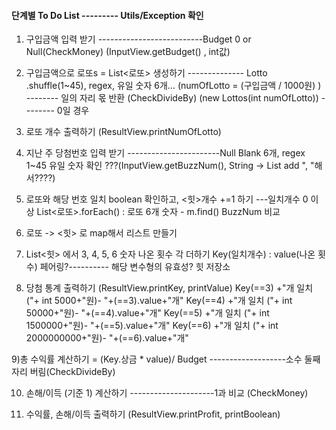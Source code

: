

#### 단계별 To Do List --------- Utils/Exception 확인

1) 구입금액 입력 받기 --------------------------Budget 0 or Null(CheckMoney)
    (InputView.getBudget() , int값)
    
2) 구입금액으로 로또s = List<로또> 생성하기 -------------- Lotto .shuffle(1~45), regex, 유일 숫자 6개...
    (numOfLotto = (구입금액 / 1000원) ) -------- 일의 자리 몫 반환 (CheckDivideBy)
    (new Lottos(int numOfLotto))   -------- 0일 경우
    
3) 로또 개수 출력하기 
    (ResultView.printNumOfLotto)
    
4) 지난 주 당첨번호 입력 받기 -----------------------Null Blank 6개, regex 1~45 유일 숫자 확인
   ???(InputView.getBuzzNum(), String -> List<String> add ", "해서????)
   
5) 로또와 해당 번호 일치 boolean 확인하고, <힛>개수 +=1 하기 ---일치개수 0 이상
   List<로또>.forEach() : 로또 6개 숫자 -  m.find() BuzzNum 비교
   
6) 로또 -> <힛>  로 map해서 리스트 만들기 

7) List<힛> 에서 3, 4, 5, 6 숫자 나온 횟수 각 더하기
   Key(일치개수) : value(나온 횟수) 페어링?---------- 해당 변수형의 유효성? 힛 저장소
   
8) 당첨 통계 출력하기
   (ResultView.printKey, printValue)
   Key(==3) +"개 일치 ("+ int 5000+"원)- "+(==3).value+"개"
   Key(==4) +"개 일치 ("+ int 50000+"원)- "+(==4).value+"개"
   Key(==5) +"개 일치 ("+ int 1500000+"원)- "+(==5).value+"개"
   Key(==6) +"개 일치 ("+ int 2000000000+"원)- "+(==6).value+"개"
   
 9)총 수익률 계산하기
   = (Key.상금 * value)/ Budget -------------------소수 둘째자리 버림(CheckDivideBy)
   
 10) 손해/이득 (기준 1) 계산하기   ---------------------1과 비교 (CheckMoney)

 11) 수익률, 손해/이득 출력하기
    (ResultView.printProfit, printBoolean)
   